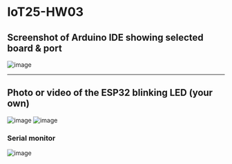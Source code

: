 # IoT25-HW03

## Screenshot of Arduino IDE showing selected board & port
![image](https://github.com/user-attachments/assets/156fb3f7-da36-4c0c-9645-31cc6d125541)

------
## Photo or video of the ESP32 blinking LED (your own)
![image](https://github.com/user-attachments/assets/18a35a11-281d-4358-8db4-4c5b2a404a92)
![image](https://github.com/user-attachments/assets/927fedd0-4c96-4e6b-a309-1135ffc34eb9)

### Serial monitor
![image](https://github.com/user-attachments/assets/c4cfc296-55ed-4d2e-9f32-e90e9e2f2e64)
